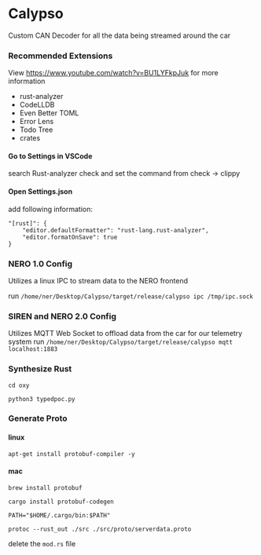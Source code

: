 # Calypso
Custom CAN Decoder for all the data being streamed around the car

### Recommended Extensions
View https://www.youtube.com/watch?v=BU1LYFkpJuk for more information

- rust-analyzer
- CodeLLDB
- Even Better TOML
- Error Lens
- Todo Tree
- crates

#### Go to Settings in VSCode
search Rust-analyzer check and set the command from check -> clippy

#### Open Settings.json
add following information:
```
"[rust]": {
    "editor.defaultFormatter": "rust-lang.rust-analyzer",
    "editor.formatOnSave": true
} 
```

### NERO 1.0 Config
Utilizes a linux IPC to stream data to the NERO frontend

run ```/home/ner/Desktop/Calypso/target/release/calypso ipc /tmp/ipc.sock```

### SIREN and NERO 2.0 Config
Utilizes MQTT Web Socket to offload data from the car for our telemetry system
run ```/home/ner/Desktop/Calypso/target/release/calypso mqtt localhost:1883```

### Synthesize Rust
`cd oxy`

`python3 typedpoc.py`

### Generate Proto

#### linux
`apt-get install protobuf-compiler -y`

#### mac
`brew install protobuf` 

`cargo install protobuf-codegen`

`PATH="$HOME/.cargo/bin:$PATH"`

`protoc --rust_out ./src ./src/proto/serverdata.proto`

delete the `mod.rs` file